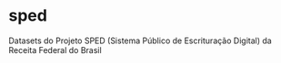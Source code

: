 # sped
 Datasets do Projeto SPED (Sistema Público de Escrituração Digital) da Receita Federal do Brasil
